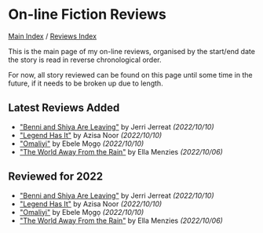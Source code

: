 # On-line Fiction Reviews

[Main Index](../../README.md) / [Reviews Index](../README.md)

This is the main page of my on-line reviews, organised by the start/end date the story is read in reverse chronological order.

For now, all story reviewed can be found on this page until some time in the future, if it needs to be broken up due to length.

## Latest Reviews Added
- ["Benni and Shiya Are Leaving"](20221010-BenniAndShiyaAreLeaving.md) by Jerri Jerreat *(2022/10/10)*
- ["Legend Has It"](2022/20221010-LegendHasIt.md) by Azisa Noor *(2022/10/10)*
- ["Omaliyi"](2022/20221010-Omaliyi.md) by Ebele Mọgọ *(2022/10/10)*
- ["The World Away From the Rain"](2022/20221006-TheWorldAwayFromRain.md) by Ella Menzies *(2022/10/06)*

## Reviewed for 2022
- ["Benni and Shiya Are Leaving"](2022/20221010-BenniAndShiyaAreLeaving.md) by Jerri Jerreat *(2022/10/10)*
- ["Legend Has It"](2022/20221010-LegendHasIt.md) by Azisa Noor *(2022/10/10)*
- ["Omaliyi"](2022/20221010-Omaliyi.md) by Ebele Mọgọ *(2022/10/10)*
- ["The World Away From the Rain"](2022/20221006-TheWorldAwayFromRain.md) by Ella Menzies *(2022/10/06)*
